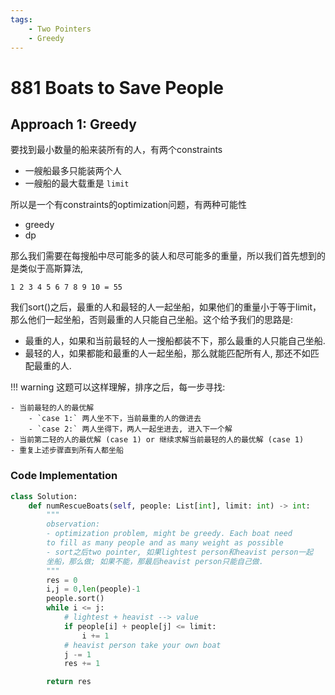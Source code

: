 ```yaml
---
tags:
    - Two Pointers
    - Greedy
---
```


# 881 Boats to Save People

## Approach 1: Greedy

要找到最小数量的船来装所有的人，有两个constraints

- 一艘船最多只能装两个人
- 一艘船的最大载重是 `limit`

所以是一个有constraints的optimization问题，有两种可能性

- greedy
- dp

那么我们需要在每搜船中尽可能多的装人和尽可能多的重量，所以我们首先想到的是类似于高斯算法, 

```
1 2 3 4 5 6 7 8 9 10 = 55
```  

我们sort()之后，最重的人和最轻的人一起坐船，如果他们的重量小于等于limit，那么他们一起坐船，否则最重的人只能自己坐船。这个给予我们的思路是:

- 最重的人，如果和当前最轻的人一搜船都装不下，那么最重的人只能自己坐船.
- 最轻的人，如果都能和最重的人一起坐船，那么就能匹配所有人, 那还不如匹配最重的人.

!!! warning
    这题可以这样理解，排序之后，每一步寻找:

    - 当前最轻的人的最优解
        - `case 1:` 两人坐不下，当前最重的人的做进去
        - `case 2:` 两人坐得下，两人一起坐进去, 进入下一个解
    - 当前第二轻的人的最优解 (case 1) or 继续求解当前最轻的人的最优解 (case 1)
    - 重复上述步骤直到所有人都坐船
        


### Code Implementation

```python
class Solution:
    def numRescueBoats(self, people: List[int], limit: int) -> int:
        """
        observation:
        - optimization problem, might be greedy. Each boat need 
        to fill as many people and as many weight as possible
        - sort之后two pointer, 如果lightest person和heavist person一起
        坐船，那么做; 如果不能，那最后heavist person只能自己做.
        """
        res = 0
        i,j = 0,len(people)-1
        people.sort()
        while i <= j:
            # lightest + heavist --> value
            if people[i] + people[j] <= limit:
                i += 1                
            # heavist person take your own boat
            j -= 1
            res += 1

        return res
```